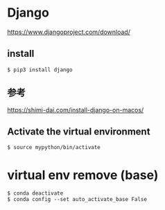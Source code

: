 # Django
https://www.djangoproject.com/download/


## install
```
$ pip3 install django
```

## 参考
https://shimi-dai.com/install-django-on-macos/

## Activate the virtual environment
```
$ source mypython/bin/activate
```

# virtual env remove (base)
```
$ conda deactivate
$ conda config --set auto_activate_base False
```